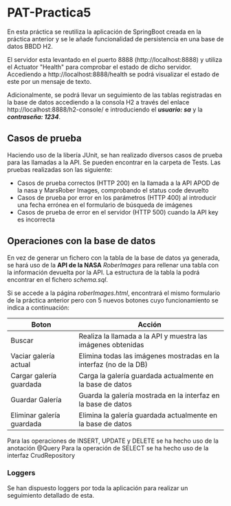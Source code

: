 # PAT-Practica5

En esta práctica se reutiliza la aplicación de SpringBoot creada en la práctica anterior y se le añade funcionalidad de persistencia en una base de datos BBDD H2.

El servidor esta levantado en el puerto 8888 (http://localhost:8888) y utiliza el Actuator "Health" para comprobar el estado de dicho servidor. Accediendo a http://localhost:8888/health se podrá visualizar el estado de este por un mensaje de texto.

Adicionalmente, se podrá llevar un seguimiento de las tablas registradas en la base de datos accediendo a la consola H2 a través del enlace http://localhost:8888/h2-console/ e introduciendo el ***usuario: sa*** y la ***contraseña: 1234***.

## Casos de prueba
Haciendo uso de la libería JUnit, se han realizado diversos casos de prueba para las llamadas a la API. Se pueden encontrar en la carpeta de Tests.
Las pruebas realizadas son las siguiente:

- Casos de prueba correctos (HTTP 200) en la llamada a la API APOD de la nasa y MarsRober Images, comprobando el status code devuelto
- Casos de prueba por error en los parámetros (HTTP 400) al introducir una fecha errónea en el formulario de búsqueda de imágenes
- Casos de prueba de error en el servidor (HTTP 500) cuando la API key es incorrecta

## Operaciones con la base de datos

En vez de generar un fichero con la tabla de la base de datos ya generada, se hará uso de la **API de la NASA** *RoberImages* para rellenar una tabla con la información devuelta por la API. La estructura de la tabla la podrá encontrar en el fichero *schema.sql*. 

Si se accede a la página *roberImages.html*, encontrará el mismo formulario de la práctica anterior pero con 5 nuevos botones cuyo funcionamiento se indica a continuación:

| Boton | Acción |
| ------ | ------ |
| Buscar | Realiza la llamada a la API y muestra las imágenes obtenidas |
| Vaciar galería actual | Elimina todas las imágenes mostradas en la interfaz (no de la DB) |
| Cargar galería guardada | Carga la galería guardada actualmente en la base de datos |
| Guardar Galería | Guarda la galería mostrada en la interfaz en la base de datos |
| Eliminar galería guardada | Elimina la galería guardada actualmente en la base de datos |

Para las operaciones de INSERT, UPDATE y DELETE se ha hecho uso de la anotación @Query
Para la operación de SELECT se ha hecho uso de la interfaz CrudRepository

### Loggers
Se han dispuesto loggers por toda la aplicación para realizar un seguimiento detallado de esta.
